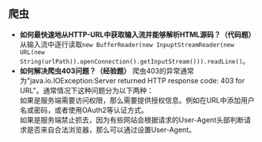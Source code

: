 ## 爬虫
* **如何最快速地从HTTP-URL中获取输入流并能够解析HTML源码？（代码题）**
从输入流中逐行读取`new BufferReader(new InpuptStreamReader(new URL(new String(urlPath)).openConnection().getInputStream())).readLine()`。
* **如何解决爬虫403问题？（经验题）**
爬虫403的异常通常为"java.io.IOException:Server returned HTTP response code: 403 for URL"。通常情况下这种问题分为以下两种：  
如果是服务端需要访问权限，那么需要提供授权信息。例如在URL中添加用户名或密码，或者使用OAuth2等认证方式。  
如果是服务端禁止抓去，因为有些网站会根据请求的User-Agent头部判断请求是否来自合法浏览器，那么可以通过设置User-Agent。  